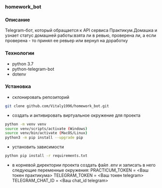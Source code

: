 ### homework_bot
### Описание
Telegram-бот, который обращается к API сервиса Практикум.Домашка и узнает статус домашней работы:взята ли в ревью, проверена ли, а если проверена - то принял ее ревьер или вернул на доработку

### Технологии
- python 3.7
- python-telegram-bot
- dotenv

### Установка
- склонировать репозиторий
```sh
git clone github.com/Vitaly1996/homework_bot.git
```
- создать и активировать виртуальное окружение для проекта

```sh
python -m venv venv
source venv/scripts/activate (Windows)    
source venv/bin/activate (MacOS/Linux)
python3 -m pip install --upgrade pip
```
- установить зависимости

```sh
python pip install -r requirements.txt
```
- в корневой директории проекта создать файл .env и записать в него следующие переменные окружения:
PRACTICUM_TOKEN = <Ваш токен практикума>
TELEGRAM_TOKEN = <Ваш токен telegram>
TELEGRAM_CHAT_ID = <Ваш chat_id telegram>

